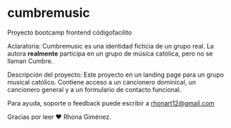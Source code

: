 # cumbremusic
Proyecto bootcamp frontend códigofacilito

Aclaratoria:
  Cumbremusic es una identidad ficticia de un grupo real. 
  La autora <b>realmente</b> participa en un grupo de música católica, pero no se llaman Cumbre.
  
Descripción del proyecto:
  Este proyecto en un landing page para un grupo musical católico. 
  Contiene acceso a un cancionero dominical, un cancionero general y a un formulario de contacto funcional. 
  
Para ayuda, soporte o feedback puede escribir a rhonart12@gmail.com

Gracias por leer ♥
Rhona Giménez.

 
 
